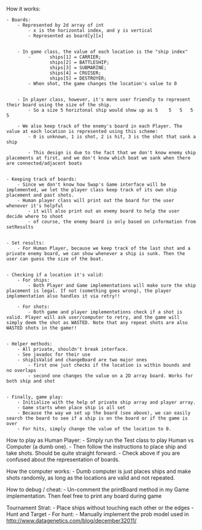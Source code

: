 
How it works:

	- Boards:
		- Represented by 2d array of int
			- x is the horizontal index, and y is vertical 
			- Represented as board[y][x]


		- In game class, the value of each location is the "ship index"
			-       ships[1] = CARRIER;
			        ships[2] = BATTLESHIP;
			        ships[3] = SUBMARINE;
			        ships[4] = CRUISER;
			        ships[5] = DESTROYER;
			- When shot, the game changes the location's value to 0


		- In player class, however, it's more user friendly to represent their board using the size of the ship.
			- So a size 5 horiztonal ship would show up as 5	5	5	5	5

		- We also keep track of the enemy's board in each Player. The value at each location is represented using this scheme:
			- 0 is unknown, 1 is shot, 2 is hit, 3 is the shot that sank a ship

			- This design is due to the fact that we don't know enemy ship placements at first, and we don't know which boat we sank when there are connected/adjacent boats


	- Keeping track of boards:
		- Since we don't know how Swap's Game interface will be implemented, we let the player class keep track of its own ship placement and past shots.
		- Human player class will print out the board for the user whenever it's helpful
			- it will also print out an enemy board to help the user decide where to shoot
			- of course, the enemy board is only based on information from setResults


	- Set results:
		- For Human Player, because we keep track of the last shot and a private enemy board, we can show whenever a ship is sunk. Then the user can guess the size of the boat.


	- Checking if a location it's valid:
		- For ships:
			- Both Player and Game implementations will make sure the ship placement is legal. If not (something goes wrong), the player implementation also handles it via retry!!

		- For shots:
			- Both game and player implementations check if a shot is valid. Player will ask user/computer to retry, and the game will simply deem the shot as WASTED. Note that any repeat shots are also WASTED shots in the game!!


	- Helper methods:
		- All private, shouldn't break interface.
		- See javadoc for their use
		- shipIsValid and changeBoard are two major ones
			- first one just checks if the location is within bounds and no overlaps
			- second one changes the value on a 2D array board. Works for both ship and shot


	- Finally, game play:
		- Initialize with the help of private ship array and player array. 
		- Game starts when place ship is all set
		- Because the way we set up the board (see above), we can easily search the board to see if a ship is on the board or if the game is over
		- For hits, simply change the value of the location to 0. 


How to play as Human Player:
	- Simply run the Test class to play Human vs Computer (a dumb one).
	- Then follow the instructions to place ship and take shots. Should be quite straight forward.
	- Check above if you are confused about the representation of boards.


How the computer works:
	- Dumb computer is just places ships and make shots randomly, as long as the locations are valid and not repeated.


How to debug / cheat:
	- Un-comment the printBoard method in my Game implementation. Then feel free to print any board during game

Tournament Strat:
	- Place ships without touching each other or the edges
	- Hunt and Target
	- For hunt:
		- Manually implement the prob model used in http://www.datagenetics.com/blog/december32011/